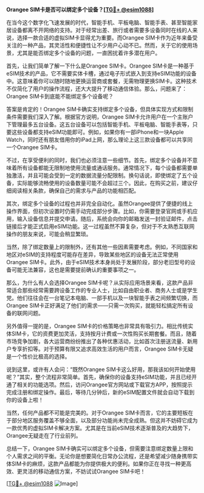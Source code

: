 **Orangee SIM卡是否可以绑定多个设备？[[TG💪+ @esim1088](https://t.me/s/esim1088)]**

在当今这个数字化飞速发展的时代，智能手机、平板电脑、智能手表、甚至智能家居设备都离不开网络的支持。对于经常出差、旅行或者需要多设备同时在线的人来说，选择一款合适的虚拟SIM卡显得尤为重要。而Orangee SIM卡作为近年来备受关注的一种产品，其灵活性和便捷性让不少用户心动不已。然而，关于它的使用场景，尤其是能否绑定多个设备的问题，一直困扰着许多潜在用户。

首先，让我们简单了解一下什么是Orangee SIM卡。Orangee SIM卡是一种基于eSIM技术的产品，它不需要实体卡槽，通过电子形式嵌入到支持eSIM功能的设备中。这意味着你可以随时随地更换运营商或套餐，无需物理更换SIM卡。这种技术不仅简化了用户的操作流程，还大大提升了移动通信体验。那么，问题来了：Orangee SIM卡到底能不能绑定多个设备呢？

答案是肯定的！Orangee SIM卡确实支持绑定多个设备，但具体实现方式和限制条件需要我们深入了解。根据官方说明，Orangee SIM卡允许用户在一个主账户下管理最多五台设备。这五台设备可以包括智能手机、平板电脑、智能手表等，只要这些设备都支持eSIM功能即可。例如，如果你有一部iPhone和一块Apple Watch，同时还有朋友借用你的iPad上网，那么理论上这三款设备都可以共享同一个Orangee SIM卡。

不过，在享受便利的同时，我们也必须注意一些细节。首先，绑定多个设备并不意味着所有设备都能无限制地使用流量或通话服务。通常情况下，每个设备都需要单独激活，并且可能会受到一定的数据流量分配限制。换句话说，即使绑定了五个设备，实际能够流畅使用的设备数量可能不会超过三个。因此，在购买之前，建议仔细阅读相关条款，确保自己的需求与产品的功能相匹配。

其次，绑定多个设备的过程也并非完全自动化。虽然Orangee提供了便捷的线上操作界面，但初次设置时仍需手动完成部分步骤。比如，你需要登录官网或手机应用，输入设备信息并提交申请。随后，系统会向你的邮箱发送一封验证邮件，点击链接后才能正式启用eSIM功能。这一过程虽然不算复杂，但对于不太熟悉互联网操作的朋友来说，可能会稍显繁琐。

当然，除了绑定数量上的限制外，还有其他一些因素需要考虑。例如，不同国家和地区对eSIM的支持程度可能存在差异，导致某些地区的设备无法正常使用Orangee SIM卡。此外，由于eSIM技术本身尚处于发展阶段，部分老旧型号的设备可能无法兼容，这也是需要提前确认的重要事项之一。

那么，为什么有人会选择Orangee SIM卡呢？从实际应用场景来看，这款产品非常适合那些经常需要跨设备工作的专业人士，比如自由职业者、商务人士或是学生党。他们往往会在一台笔记本电脑、一部手机以及一块智能手表之间频繁切换，而Orangee SIM卡正好满足了他们的需求——只需一次购买，就能轻松搞定所有设备的联网问题。

另外值得一提的是，Orangee SIM卡的价格策略也非常具有吸引力。相比传统实体SIM卡，它的资费更加灵活，支持按月计费或一次性购买长期套餐。而且，随着市场竞争加剧，各大运营商纷纷推出了各种优惠活动，比如首次注册送流量、新用户专享折扣等。对于预算有限又追求高效生活的用户而言，Orangee SIM卡无疑是一个性价比极高的选择。

说到这里，或许有人会问：“既然Orangee SIM卡这么好用，那我该如何开始使用呢？”其实，整个流程非常简单。首先，确保你的设备支持eSIM功能，并且已经开通了相关的功能选项。然后，访问Orangee官方网站或下载官方APP，按照提示完成注册和绑定操作。最后，等待几分钟后，新的eSIM配置文件就会自动下载到你的设备上啦！

当然，任何产品都不可能是完美的。对于Orangee SIM卡而言，它的主要短板在于部分地区服务覆盖不够全面，以及部分功能尚未完全成熟。但这并不妨碍它成为一款优秀的虚拟SIM卡解决方案。尤其是在当前eSIM技术逐渐普及的大趋势下，Orangee无疑走在了行业前列。

总结一下，Orangee SIM卡确实可以绑定多个设备，但需要注意绑定数量上限和个人需求之间的平衡。无论你是想要简化日常办公流程，还是希望减少随身携带实体SIM卡的麻烦，这款产品都能为你提供极大的便利。如果你正在寻找一种更高效、更灵活的移动通信方案，不妨试试Orangee SIM卡吧！

[[TG💪+ @esim1088](https://t.me/s/esim1088) ![Image](https://i.postimg.cc/4NQfJmqS/Snipaste-2025-05-13-00-14-12.png)]